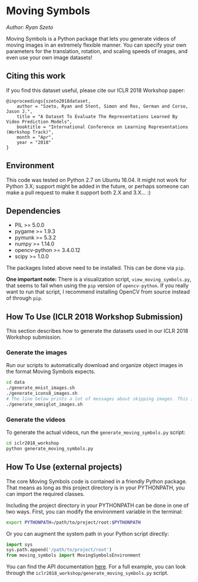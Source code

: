 # Moving Symbols

*Author: Ryan Szeto*

Moving Symbols is a Python package that lets you generate videos of moving images in an extremely
flexible manner. You can specify your own parameters for the translation, rotation, and scaling
speeds of images, and even use your own image datasets!

## Citing this work

If you find this dataset useful, please cite our ICLR 2018 Workshop paper:

```
@inproceedings{szeto2018dataset,
    author = "Szeto, Ryan and Stent, Simon and Ros, German and Corso, Jason J.",
    title = "A Dataset To Evaluate The Representations Learned By Video Prediction Models",
    booktitle = "International Conference on Learning Representations (Workshop Track)",
    month = "Apr",
    year = "2018"
}
```

## Environment

This code was tested on Python 2.7 on Ubuntu 16.04. It might not work for Python 3.X; support might
be added in the future, or perhaps someone can make a pull request to make it support both 2.X and
3.X... :)

## Dependencies

* PIL >= 5.0.0
* pygame >= 1.9.3
* pymunk >= 5.3.2
* numpy >= 1.14.0
* opencv-python >= 3.4.0.12
* scipy >= 1.0.0

The packages listed above need to be installed. This can be done via `pip`.

**One important note:** There is a visualization script, `view_moving_symbols.py`, that seems to
fail when using the `pip` version of `opencv-python`. If you really want to run that script, I
recommend installing OpenCV from source instead of through `pip`.

## How To Use (ICLR 2018 Workshop Submission)

This section describes how to generate the datasets used in our ICLR 2018 Workshop submission.

### Generate the images

Run our scripts to automatically download and organize object images in the format Moving Symbols
expects.

```bash
cd data
./generate_mnist_images.sh
./generate_icons8_images.sh
# The line below prints a lot of messages about skipping images. This is normal.
./generate_omniglot_images.sh
```

### Generate the videos

To generate the actual videos, run the `generate_moving_symbols.py` script:

```bash
cd iclr2018_workshop
python generate_moving_symbols.py
```

## How To Use (external projects)

The core Moving Symbols code is contained in a friendly Python package. That means as long as this
project directory is in your PYTHONPATH, you can import the required classes.

Including the project directory in your PYTHONPATH can be done in one of two ways. First, you can
modify the environment variable in the terminal:

```bash
export PYTHONPATH=/path/to/project/root:$PYTHONPATH
```

Or you can augment the system path in your Python script directly:

```python
import sys
sys.path.append('/path/to/project/root')
from moving_symbols import MovingSymbolsEnvironment
```

You can find the API documentation [here](http://ryanszeto.com/moving-symbols/doc/html/index.html).
For a full example, you can look through the `iclr2018_workshop/generate_moving_symbols.py` script.
